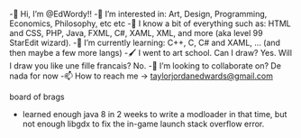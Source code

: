 -👋 Hi, I’m @EdWordy!!
-👀 I’m interested in: Art, Design, Programming, Economics, Philosophy, etc etc
-🍴 I know a bit of everything such as: HTML and CSS, PHP, Java, FXML, C#, XAML, XML, and more (aka level 99 StarEdit wizard). 
-🌱 I’m currently learning: C++, C, C# and XAML, ... (and then maybe a few more langs)
-🖌️ I went to art school. Can I draw? Yes. Will I draw you like une fille francais? No.
-💞️ I’m looking to collaborate on? De nada for now
-📫 How to reach me -> taylorjordanedwards@gmail.com

board of brags
- learned enough java 8 in 2 weeks to write a modloader in that time, but not enough libgdx to fix the in-game launch stack overflow error.

<!---
EdWordy/EdWordy is a ✨ special ✨ repository because its `README.md` (this file) appears on your GitHub profile.
You can click the Preview link to take a look at your changes.
--->
